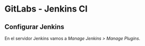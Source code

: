 
# GitLabs - Jenkins CI

## Configurar Jenkins 

En el servidor Jenkins vamos a *Manage Jenkins > Manage Plugins*.
